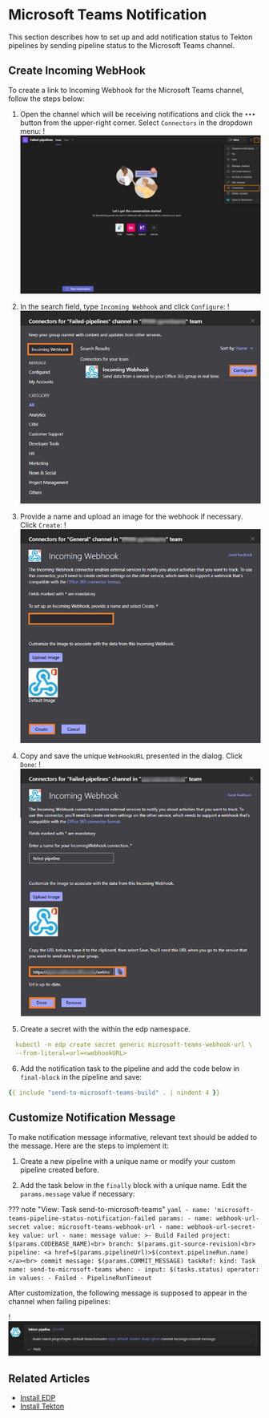 # Microsoft Teams Notification

This section describes how to set up and add notification status to Tekton pipelines by sending pipeline status to the Microsoft Teams channel.

## Create Incoming WebHook

To create a link to Incoming Webhook for the Microsoft Teams channel, follow the steps below:


  1. Open the channel which will be receiving notifications and click the `•••` button from the upper-right corner. Select `Connectors` in the dropdown menu:
     !![Menu](../assets/operator-guide/ms-notification.png "Microsoft Teams menu")

  2. In the search field, type `Incoming Webhook` and click `Configure`:
     !![Connectors](../assets/operator-guide/ms-notification-con.png "Connectors")

  3. Provide a name and upload an image for the webhook if necessary. Click `Create`:
     !![Connectors setup](../assets/operator-guide/ms-notification-settings.png "Connectors setup")

  4. Copy and save the unique `WebHookURL` presented in the dialog. Click `Done`:
     !![WebhookURL](../assets/operator-guide/ms-notification-settings-done.png "WebHookURL")

  5. Create a secret with the <WebHookURL> within the edp namespace.

  ```yaml
    kubectl -n edp create secret generic microsoft-teams-webhook-url \
    --from-literal=url=<webhookURL>
  ```

  6. Add the notification task to the pipeline and add the code below in `final-block` in the pipeline and save:

  ```yaml
  {{ include "send-to-microsoft-teams-build" . | nindent 4 }}
  ```

## Customize Notification Message

To make notification message informative, relevant text should be added to the message. Here are the steps to implement it:

1. Create a new pipeline with a unique name or modify your custom pipeline created before.

2. Add the task below in the `finally` block with a unique name. Edit the `params.message` value if necessary:

??? note "View: Task send-to-microsoft-teams"
    ```yaml
    - name: 'microsoft-teams-pipeline-status-notification-failed
      params:
      - name: webhook-url-secret
        value: microsoft-teams-webhook-url
      - name: webhook-url-secret-key
        value: url
      - name: message
        value: >-
          Build Failed project: $(params.CODEBASE_NAME)<br> branch: $(params.git-source-revision)<br> pipeline: <a href=$(params.pipelineUrl)>$(context.pipelineRun.name)</a><br> commit message: $(params.COMMIT_MESSAGE)
      taskRef:
        kind: Task
        name: send-to-microsoft-teams
      when:
      - input: $(tasks.status)
        operator: in
        values:
        - Failed
        - PipelineRunTimeout
    ```

After customization, the following message is supposed to appear in the channel when failing pipelines:

  !![Notification example](../assets/operator-guide/ms-notification-example.png "Notification example")

## Related Articles

* [Install EDP](install-edp.md)
* [Install Tekton](install-tekton.md)